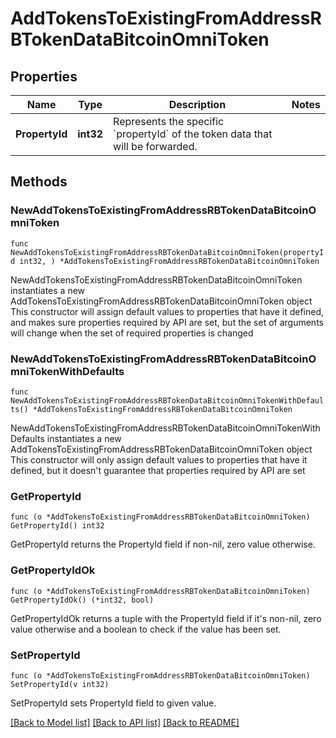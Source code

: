 # AddTokensToExistingFromAddressRBTokenDataBitcoinOmniToken

## Properties

Name | Type | Description | Notes
------------ | ------------- | ------------- | -------------
**PropertyId** | **int32** | Represents the specific &#x60;propertyId&#x60; of the token data that will be forwarded. | 

## Methods

### NewAddTokensToExistingFromAddressRBTokenDataBitcoinOmniToken

`func NewAddTokensToExistingFromAddressRBTokenDataBitcoinOmniToken(propertyId int32, ) *AddTokensToExistingFromAddressRBTokenDataBitcoinOmniToken`

NewAddTokensToExistingFromAddressRBTokenDataBitcoinOmniToken instantiates a new AddTokensToExistingFromAddressRBTokenDataBitcoinOmniToken object
This constructor will assign default values to properties that have it defined,
and makes sure properties required by API are set, but the set of arguments
will change when the set of required properties is changed

### NewAddTokensToExistingFromAddressRBTokenDataBitcoinOmniTokenWithDefaults

`func NewAddTokensToExistingFromAddressRBTokenDataBitcoinOmniTokenWithDefaults() *AddTokensToExistingFromAddressRBTokenDataBitcoinOmniToken`

NewAddTokensToExistingFromAddressRBTokenDataBitcoinOmniTokenWithDefaults instantiates a new AddTokensToExistingFromAddressRBTokenDataBitcoinOmniToken object
This constructor will only assign default values to properties that have it defined,
but it doesn't guarantee that properties required by API are set

### GetPropertyId

`func (o *AddTokensToExistingFromAddressRBTokenDataBitcoinOmniToken) GetPropertyId() int32`

GetPropertyId returns the PropertyId field if non-nil, zero value otherwise.

### GetPropertyIdOk

`func (o *AddTokensToExistingFromAddressRBTokenDataBitcoinOmniToken) GetPropertyIdOk() (*int32, bool)`

GetPropertyIdOk returns a tuple with the PropertyId field if it's non-nil, zero value otherwise
and a boolean to check if the value has been set.

### SetPropertyId

`func (o *AddTokensToExistingFromAddressRBTokenDataBitcoinOmniToken) SetPropertyId(v int32)`

SetPropertyId sets PropertyId field to given value.



[[Back to Model list]](../README.md#documentation-for-models) [[Back to API list]](../README.md#documentation-for-api-endpoints) [[Back to README]](../README.md)



